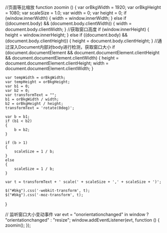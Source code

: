 //页面等比缩放
function zoomin () {
	var orBkgWidth = 1920;
	var orBkgHeight = 1080;
	var scaleSize = 1.0;
	var width = 0;
	var height = 0;
	if (window.innerWidth)
	{
	    width = window.innerWidth;
	}
	else if ((document.body) && (document.body.clientWidth))
	{
	    width = document.body.clientWidth;
	}
	//获取窗口高度 
	if (window.innerHeight)
	{
	    height = window.innerHeight;
	}
	else if ((document.body) && (document.body.clientHeight))
	{
	    height = document.body.clientHeight;
	}
	//通过深入Document内部对body进行检测，获取窗口大小 
	if (document.documentElement && document.documentElement.clientHeight && document.documentElement.clientWidth)
	{
	    height = document.documentElement.clientHeight;
	    width = document.documentElement.clientWidth;
	}

	var tempWidth = orBkgWidth;
	var tempHeight = orBkgHeight;
	var b1 = 0;
	var b2 = 0;
	var transformText = "";
	b1 = orBkgWidth / width;
	b2 = orBkgHeight / height;
	transformText = 'rotate(0deg)';

	var b = b1;
	if (b1 < b2)
	{
	    b = b2;
	}

	if (b > 1)
	{
	    scaleSize = 1 / b;
	}
	else
	{
	    scaleSize = 1 / b;
	}

	var t = transformText + ' scale(' + scaleSize + ',' + scaleSize + ')';

	$("#bkg").css('-webkit-transform', t);
	$("#bkg").css('-moz-transform', t);
}

// 监听窗口大小变动事件
var evt = "onorientationchanged" in window ? "orientationchanged" : "resize";
window.addEventListener(evt, function ()
{
	zoomin();
});